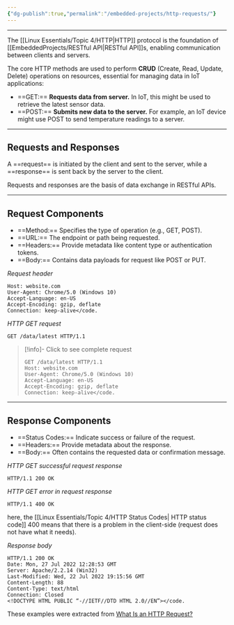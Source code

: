 ```yaml
---
{"dg-publish":true,"permalink":"/embedded-projects/http-requests/"}
---
```


---

The [[Linux Essentials/Topic 4/HTTP\|HTTP]] protocol is the foundation of [[EmbeddedProjects/RESTful API\|RESTful API]]s, enabling communication between clients and servers.

The core HTTP methods are used to perform **CRUD** (Create, Read, Update, Delete) operations on resources, essential for managing data in IoT applications:

- ==GET:== **Requests data from server.** In IoT, this might be used to retrieve the latest sensor data.
- ==POST:== **Submits new data to the server.** For example, an IoT device might use POST to send temperature readings to a server.

---
## Requests and Responses

A ==request== is initiated by the client and sent to the server, while a ==response== is sent back by the server to the client.

Requests and responses are the basis of data exchange in RESTful APIs.

---
## Request Components

- ==Method:== Specifies the type of operation (e.g., GET, POST).
- ==URL:== The endpoint or path being requested.
- ==Headers:== Provide metadata like content type or authentication tokens.
- ==Body:== Contains data payloads for request like POST or PUT.

_Request header_
```
Host: website.com 
User-Agent: Chrome/5.0 (Windows 10) 
Accept-Language: en-US 
Accept-Encoding: gzip, deflate 
Connection: keep-alive</code.
```

_HTTP GET request_
```
GET /data/latest HTTP/1.1
```

> [!info]- Click to see complete request
> ``` 
> GET /data/latest HTTP/1.1
> Host: website.com 
> User-Agent: Chrome/5.0 (Windows 10) 
> Accept-Language: en-US 
> Accept-Encoding: gzip, deflate 
> Connection: keep-alive</code.
> ```

---
## Response Components

- ==Status Codes:== Indicate success or failure of the request.
- ==Headers:== Provide metadata about the response.
- ==Body:== Often contains the requested data or confirmation message.

_HTTP GET  successful request response_
```
HTTP/1.1 200 OK
```

_HTTP GET  error in request response_
```
HTTP/1.1 400 OK
```

here, the [[Linux Essentials/Topic 4/HTTP Status Codes\| HTTP status code]] 400 means that there is a problem in the client-side (request does not have what it needs).

_Response body_
```
HTTP/1.1 200 OK 
Date: Mon, 27 Jul 2022 12:28:53 GMT 
Server: Apache/2.2.14 (Win32) 
Last-Modified: Wed, 22 Jul 2022 19:15:56 GMT 
Content-Length: 88 
Content-Type: text/html 
Connection: Closed 
<!DOCTYPE HTML PUBLIC “-//IETF//DTD HTML 2.0//EN”></code.
```

These examples were extracted from [What Is an HTTP Request?](https://kinsta.com/knowledgebase/what-is-an-http-request/)

